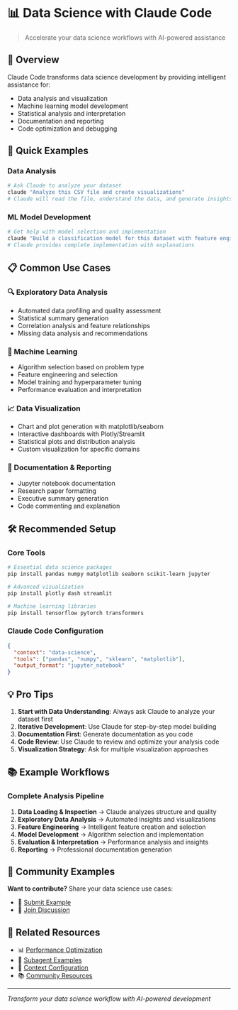 # 📊 Data Science with Claude Code

> Accelerate your data science workflows with AI-powered assistance

## 🎯 Overview

Claude Code transforms data science development by providing intelligent assistance for:
- Data analysis and visualization
- Machine learning model development
- Statistical analysis and interpretation
- Documentation and reporting
- Code optimization and debugging

## 🚀 Quick Examples

### Data Analysis
```python
# Ask Claude to analyze your dataset
claude "Analyze this CSV file and create visualizations"
# Claude will read the file, understand the data, and generate insights
```

### ML Model Development
```python
# Get help with model selection and implementation
claude "Build a classification model for this dataset with feature engineering"
# Claude provides complete implementation with explanations
```

## 📋 Common Use Cases

### 🔍 Exploratory Data Analysis
- Automated data profiling and quality assessment
- Statistical summary generation
- Correlation analysis and feature relationships
- Missing data analysis and recommendations

### 🤖 Machine Learning
- Algorithm selection based on problem type
- Feature engineering and selection
- Model training and hyperparameter tuning
- Performance evaluation and interpretation

### 📈 Data Visualization
- Chart and plot generation with matplotlib/seaborn
- Interactive dashboards with Plotly/Streamlit
- Statistical plots and distribution analysis
- Custom visualization for specific domains

### 📝 Documentation & Reporting
- Jupyter notebook documentation
- Research paper formatting
- Executive summary generation
- Code commenting and explanation

## 🛠️ Recommended Setup

### Core Tools
```bash
# Essential data science packages
pip install pandas numpy matplotlib seaborn scikit-learn jupyter

# Advanced visualization
pip install plotly dash streamlit

# Machine learning libraries
pip install tensorflow pytorch transformers
```

### Claude Code Configuration
```json
{
  "context": "data-science",
  "tools": ["pandas", "numpy", "sklearn", "matplotlib"],
  "output_format": "jupyter_notebook"
}
```

## 💡 Pro Tips

1. **Start with Data Understanding**: Always ask Claude to analyze your dataset first
2. **Iterative Development**: Use Claude for step-by-step model building
3. **Documentation First**: Generate documentation as you code
4. **Code Review**: Use Claude to review and optimize your analysis code
5. **Visualization Strategy**: Ask for multiple visualization approaches

## 📚 Example Workflows

### Complete Analysis Pipeline
1. **Data Loading & Inspection** → Claude analyzes structure and quality
2. **Exploratory Data Analysis** → Automated insights and visualizations  
3. **Feature Engineering** → Intelligent feature creation and selection
4. **Model Development** → Algorithm selection and implementation
5. **Evaluation & Interpretation** → Performance analysis and insights
6. **Reporting** → Professional documentation generation

## 🤝 Community Examples

**Want to contribute?** Share your data science use cases:
- 📝 [Submit Example](../../.github/ISSUE_TEMPLATE/feature_request.md)
- 💬 [Join Discussion](https://github.com/amirbrooks/claude-for-all/discussions)

## 🔗 Related Resources

- 📊 [Performance Optimization](../../performance/)
- 🤖 [Subagent Examples](../../subagents/examples/)
- 🔧 [Context Configuration](../../context-config/)
- 📚 [Community Resources](../../community-resources/)

---

*Transform your data science workflow with AI-powered development*